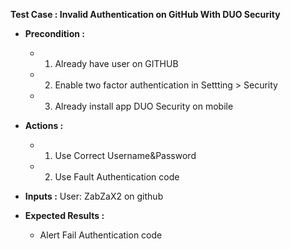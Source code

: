**Test Case : Invalid Authentication on GitHub With DUO Security**
  * **Precondition :** 
    * 1. Already have user on GITHUB
    * 2. Enable two factor authentication in Settting > Security
    * 3. Already install app DUO Security on mobile
 
  * **Actions :**
    * 1. Use  Correct Username&Password
    * 2. Use  Fault Authentication code
    
  * **Inputs :** User: ZabZaX2  on github
  
  * **Expected Results :**  
    *  Alert Fail Authentication code
    
 
